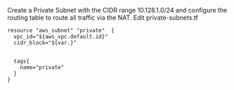 Create a Private Subnet with the CIDR range 10.128.1.0/24 and configure the routing table to route all traffic via the NAT.
Edit private-subnets.tf

```console
resource "aws_subnet" "private"  {
  vpc_id="${aws_vpc.default.id}"
  cidr_block="${var.}"


  tags{
    name="private"
  }
}

